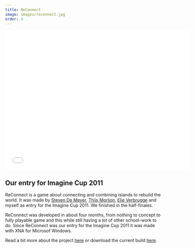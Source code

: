 ```yaml
---
title: ReConnect
image: images/reconnect.jpg
order: 4
---
```


<div class="scale_4_3"><iframe src="//player.vimeo.com/video/27367675?title=0&amp;byline=0&amp;portrait=0" width="600" height="450" frameborder="0" webkitallowfullscreen mozallowfullscreen allowfullscreen></iframe></div>

## Our entry for Imagine Cup 2011

ReConnect is a game about connecting and combining islands to rebuild the world. It was made by [Steven De Meyer](http://www.3dstevendemeyer.com/), [Thijs Morlion](http://www.thijsmorlion.com/), [Elie Verbrugge](http://zornxiv.blogspot.com/) and myself as entry for the Imagine Cup 2011. We finished in the half-finales.

ReConnect was developed in about four months, from nothing to concept to fully playable game and this while still having a lot of other school-work to do. Since ReConnect was our entry for the Imagine Cup 2011 it was made with XNA for Microsof Windows.

Read a bit more about the project [here]({{site.url}}/reconnect/) or download the current build [here]({{site.reconnect_dl_latest}}).
